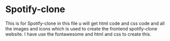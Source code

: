 # Spotify-clone
This is for Spotify-clone in this file u will get html code and css code and all the images and icons which is used to create the frontend spotify-clone website.
I have use the fontawesome and html and css to create this.
